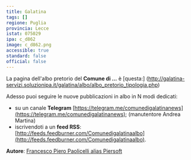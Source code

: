 ```yaml
---
title: Galatina
tags: []
regione: Puglia
provincia: Lecce
istat: 075029
ipa: c_d862
image: c_d862.png
accessible: true
standard: false
official: false
---
```


La pagina dell'albo pretorio del **Comune di ...** è [questa:] (http://galatina-servizi.soluzionipa.it/galatina/albo/albo_pretorio_tipologia.php)

Adesso puoi seguire le nuove pubblicazioni in albo in N modi dedicati:


* su un canale **Telegram** [https://telegram.me/comunedigalatinanews](https://telegram.me/comunedigalatinanews); (manutentore Andrea Martina)
* iscrivendoti a un **feed RSS**: [http://feeds.feedburner.com/Comunedigalatinaalbo](http://feeds.feedburner.com/Comunedigalatinaalbo).

**Autore**: [Francesco Piero Paolicelli alias Piersoft](https://twitter.com/Piersoft)
